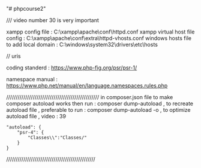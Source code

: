 "# phpcourse2" 

/// video number 30 is very important 

xampp config file : C:\xampp\apache\conf\httpd.conf
xampp virtual host file config : C:\xampp\apache\conf\extra\httpd-vhosts.conf
windows hosts file to add local domain : C:\windows\system32\drivers\etc\hosts




// uris

coding standerd : https://www.php-fig.org/psr/psr-1/

namespace manual : https://www.php.net/manual/en/language.namespaces.rules.php


/////////////////////////////////////////////////
in composer.json file to make composer autoload works then run : composer dump-autoload , to recreate autoload file , preferable to run : composer dump-autoload -o , to optimize autoload file  , video : 39

    "autoload": {
        "psr-4": {
            "Classes\\":"Classes/"
        }
    }
///////////////////////////////////////////////